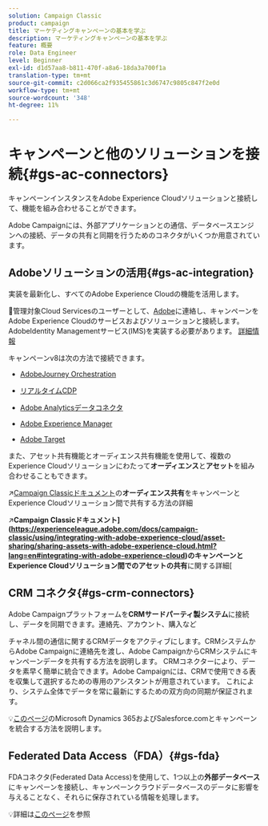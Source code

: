 ```yaml
---
solution: Campaign Classic
product: campaign
title: マーケティングキャンペーンの基本を学ぶ
description: マーケティングキャンペーンの基本を学ぶ
feature: 概要
role: Data Engineer
level: Beginner
exl-id: d1d57aa8-b811-470f-a8a6-18da3a700f1a
translation-type: tm+mt
source-git-commit: c2d066ca2f935455861c3d6747c9805c847f2e0d
workflow-type: tm+mt
source-wordcount: '348'
ht-degree: 11%

---
```


# キャンペーンと他のソリューションを接続{#gs-ac-connectors}

キャンペーンインスタンスをAdobe Experience Cloudソリューションと接続して、機能を組み合わせることができます。

Adobe Campaignには、外部アプリケーションとの通信、データベースエンジンへの接続、データの共有と同期を行うためのコネクタがいくつか用意されています。

## Adobeソリューションの活用{#gs-ac-integration}

実装を最新化し、すべてのAdobe Experience Cloudの機能を活用します。

:speech_balloon:管理対象Cloud Servicesのユーザーとして、[Adobe](../start/support.md#support)に連絡し、キャンペーンをAdobe Experience Cloudのサービスおよびソリューションと接続します。 AdobeIdentity Managementサービス(IMS)を実装する必要があります。 [詳細情報](../start/connect.md#connect-ims)

キャンペーンv8は次の方法で接続できます。

* [AdobeJourney Orchestration](https://experienceleague.adobe.com/docs/journeys/using/action-journeys/acc-action.html?lang=en)

* [リアルタイムCDP](../connect/ac-rtcdp.md)

* [Adobe Analyticsデータコネクタ](../connect/ac-aa.md)

* [Adobe Experience Manager](../connect/ac-aem.md)

* [Adobe Target](../connect/ac-at.md)

また、アセット共有機能とオーディエンス共有機能を使用して、複数のExperience Cloudソリューションにわたって&#x200B;**オーディエンス**&#x200B;と&#x200B;**アセット**&#x200B;を組み合わせることもできます。

:arrow_upper_right:[Campaign Classicドキュメント](https://experienceleague.adobe.com/docs/campaign-classic/using/integrating-with-adobe-experience-cloud/audience-sharing/sharing-audiences-with-adobe-experience-cloud.html?lang=en#integrating-with-adobe-experience-cloud)の&#x200B;**オーディエンス共有**&#x200B;をキャンペーンとExperience Cloudソリューション間で共有する方法の詳細

:arrow_upper_right:**Campaign Classicドキュメント](https://experienceleague.adobe.com/docs/campaign-classic/using/integrating-with-adobe-experience-cloud/asset-sharing/sharing-assets-with-adobe-experience-cloud.html?lang=en#integrating-with-adobe-experience-cloud)のキャンペーンとExperience Cloudソリューション間でのアセットの共有**&#x200B;に関する詳細[

## CRM コネクタ{#gs-crm-connectors}

Adobe Campaignプラットフォームを&#x200B;**CRMサードパーティ製システム**&#x200B;に接続し、データを同期できます。連絡先、アカウント、購入など

チャネル間の通信に関するCRMデータをアクティブにします。CRMシステムからAdobe Campaignに連絡先を渡し、Adobe CampaignからCRMシステムにキャンペーンデータを共有する方法を説明します。
CRMコネクターにより、データを素早く簡単に統合できます。Adobe Campaignには、CRMで使用できる表を収集して選択するための専用のアシスタントが用意されています。 これにより、システム全体でデータを常に最新にするための双方向の同期が保証されます。

:bulb:[このページ](crm.md)のMicrosoft Dynamics 365およびSalesforce.comとキャンペーンを統合する方法を説明します。


## Federated Data Access（FDA）{#gs-fda}

FDAコネクタ(Federated Data Access)を使用して、1つ以上の&#x200B;**外部データベース**&#x200B;にキャンペーンを接続し、キャンペーンクラウドデータベースのデータに影響を与えることなく、それらに保存されている情報を処理します。

:bulb:詳細は[このページ](fda.md)を参照


<!-- 
 ## Integrate with social media

Use the **Managing social networks (Social Marketing)** option to interact with customers and prospects via Twitter.

* Send messages - Use Adobe Campaign Social Marketing to send messages on Twitter. Adobe Campaign lets you post messages directly to your twitter account. You can also send direct messages to all your followers.

* Collect new contacts - Adobe Campaign Social Marketing also makes it easy to acquire new contacts via Facebook: contact users and ask them if they want to share their profile information. If they accept, Adobe Campaign automatically recovers the data, which enables you to carry out targeting campaigns and, when possible, to implement cross-channel strategies.

:bulb: Learn how to set up and use Campaign Social Marketing in [this section](../connect/ac-tw.md) -->